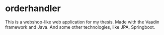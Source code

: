 # orderhandler

This is a webshop-like web application for my thesis. Made with the Vaadin framework and Java. And some other technologies, like JPA, Springboot.
